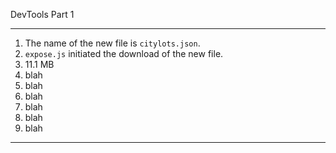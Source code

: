 DevTools Part 1

---
1. The name of the new file is `citylots.json`.
2. `expose.js` initiated the download of the new file.
3. 11.1 MB
4. blah
5. blah
6. blah
7. blah
8. blah
9. blah
---